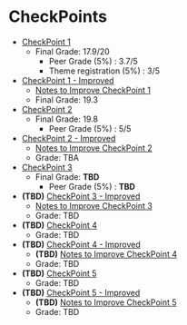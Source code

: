 # CheckPoints

- [CheckPoint 1](CPI-23.pdf)
  - Final Grade: 17.9/20
    - Peer Grade (5%) : 3.7/5
    - Theme registration (5%) : 3/5
- [CheckPoint 1 - Improved](CPI-23-Improv.pdf)
  - [Notes to Improve CheckPoint 1](CPI-Improv.md)
  - Final Grade: 19.3
- [CheckPoint 2](CPII-23.pdf)
  - Final Grade: 19.8
    - Peer Grade (5%) : 5/5
- [CheckPoint 2 - Improved](CPII-23-Improv.pdf)
  - [Notes to Improve CheckPoint 2](CPII-Improv.md)
  - Grade: TBA
- [CheckPoint 3](CPIII-23.pdf)
  - Final Grade: **TBD**
    - Peer Grade (5%) : **TBD**
- **(TBD)** [CheckPoint 3 - Improved](CPIII-23-Improv.pdf)
  - [Notes to Improve CheckPoint 3](CPIII-Improv.md)
  - Grade: TBD
- **(TBD)** [CheckPoint 4](CPIV-23.pdf)
  - Grade: TBD
- **(TBD)** [CheckPoint 4 - Improved](CPIV-23-Improv.pdf)
  - **(TBD)** [Notes to Improve CheckPoint 4](CPIV-Improv.md)
  - Grade: TBD
- **(TBD)** [CheckPoint 5](CPV-23.pdf)
  - Grade: TBD
- **(TBD)** [CheckPoint 5 - Improved](CPV-23-Improv.pdf)
  - **(TBD)** [Notes to Improve CheckPoint 5](CPV-Improv.md)
  - Grade: TBD